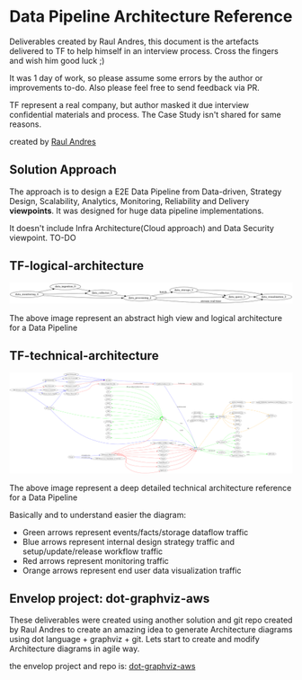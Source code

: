 
# Data Pipeline Architecture Reference

Deliverables created by Raul Andres, this document is the artefacts delivered to TF to help himself in an interview process. Cross the fingers and wish him good luck ;)

It was 1 day of work, so please assume some errors by the author or improvements to-do.
Also please feel free to send feedback via PR.

TF represent a real company, but author masked it due interview confidential materials and process.
The Case Study isn't shared for same reasons.

created by [Raul Andres](https://github.com/manilabay)

## Solution Approach

The approach is to design a E2E Data Pipeline from Data-driven, Strategy Design, Scalability, Analytics, Monitoring, Reliability and Delivery **viewpoints**. It was designed for huge data pipeline implementations.

It doesn't include Infra Architecture(Cloud approach) and Data Security viewpoint. TO-DO

## TF-logical-architecture  

![TF-logical-architecture](TF-logical-data-architecture.png?raw=true "TF-logical-data-architecture")

The above image represent an abstract high view and logical architecture for a Data Pipeline

## TF-technical-architecture  

![TF-technical-architecture](TF-technical-data-architecture.png?raw=true "TF-technical-data-architecture")

The above image represent a deep detailed technical architecture reference for a Data Pipeline

Basically and to understand easier the diagram:

* Green arrows represent events/facts/storage dataflow traffic
* Blue arrows represent internal design strategy traffic and setup/update/release workflow traffic
* Red arrows represent monitoring traffic
* Orange arrows represent end user data visualization traffic

## Envelop project: dot-graphviz-aws
These deliverables were created using another solution and git repo created by Raul Andres to create an amazing idea to generate Architecture diagrams using dot language + graphviz + git. Lets start to create and modify Architecture diagrams in agile way.

the envelop project and repo is:
[dot-graphviz-aws](https://github.com/manilabay/dot-graphviz-aws)
